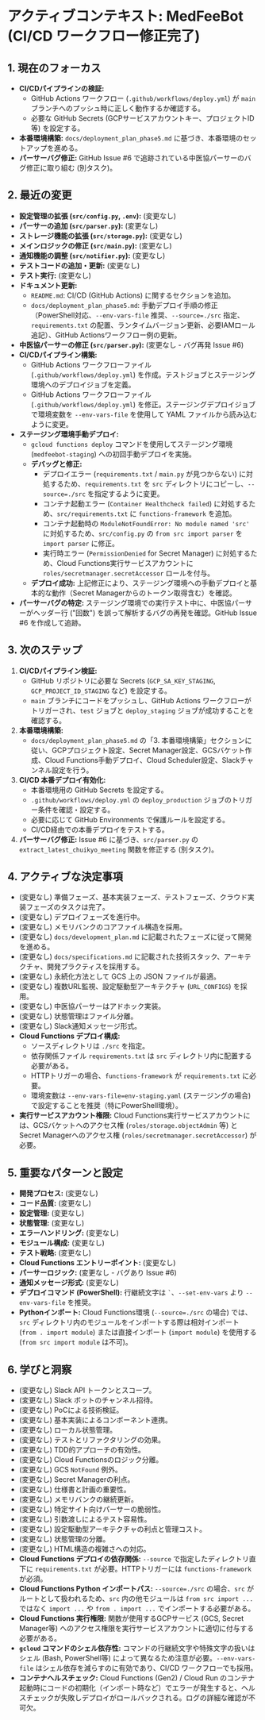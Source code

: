 # **アクティブコンテキスト: MedFeeBot (CI/CD ワークフロー修正完了)**

## **1. 現在のフォーカス**

- **CI/CDパイプラインの検証:**
  - GitHub Actions ワークフロー (`.github/workflows/deploy.yml`) が `main`
    ブランチへのプッシュ時に正しく動作するか確認する。
  - 必要な GitHub Secrets (GCPサービスアカウントキー、プロジェクトID等)
    を設定する。
- **本番環境構築:** `docs/deployment_plan_phase5.md`
  に基づき、本番環境のセットアップを進める。
- **パーサーバグ修正:** GitHub Issue #6
  で追跡されている中医協パーサーのバグ修正に取り組む (別タスク)。

## **2. 最近の変更**

- **設定管理の拡張 (`src/config.py`, `.env`):** (変更なし)
- **パーサーの追加 (`src/parser.py`):** (変更なし)
- **ストレージ機能の拡張 (`src/storage.py`):** (変更なし)
- **メインロジックの修正 (`src/main.py`):** (変更なし)
- **通知機能の調整 (`src/notifier.py`):** (変更なし)
- **テストコードの追加・更新:** (変更なし)
- **テスト実行:** (変更なし)
- **ドキュメント更新:**
  - `README.md`: CI/CD (GitHub Actions) に関するセクションを追加。
  - `docs/deployment_plan_phase5.md`:
    手動デプロイ手順の修正（PowerShell対応、`--env-vars-file`
    推奨、`--source=./src` 指定、`requirements.txt`
    の配置、ランタイムバージョン更新、必要IAMロール追記）、GitHub
    Actionsワークフロー例の更新。
- **中医協パーサーの修正 (`src/parser.py`):** (変更なし - バグ再発 Issue #6)
- **CI/CDパイプライン構築:**
  - GitHub Actions ワークフローファイル (`.github/workflows/deploy.yml`)
    を作成。テストジョブとステージング環境へのデプロイジョブを定義。
  - GitHub Actions ワークフローファイル (`.github/workflows/deploy.yml`)
    を修正。ステージングデプロイジョブで環境変数を `--env-vars-file` を使用して
    YAML ファイルから読み込むように変更。
- **ステージング環境手動デプロイ:**
  - `gcloud functions deploy` コマンドを使用してステージング環境
    (`medfeebot-staging`) への初回手動デプロイを実施。
  - **デバッグと修正:**
    - デプロイエラー (`requirements.txt` / `main.py` が見つからない)
      に対処するため、`requirements.txt` を `src`
      ディレクトリにコピーし、`--source=./src` を指定するように変更。
    - コンテナ起動エラー (`Container Healthcheck failed`)
      に対処するため、`src/requirements.txt` に `functions-framework` を追加。
    - コンテナ起動時の `ModuleNotFoundError: No module named 'src'`
      に対処するため、`src/config.py` の `from src import parser` を
      `import parser` に修正。
    - 実行時エラー (`PermissionDenied` for Secret Manager) に対処するため、Cloud
      Functions実行サービスアカウントに `roles/secretmanager.secretAccessor`
      ロールを付与。
  - **デプロイ成功:**
    上記修正により、ステージング環境への手動デプロイと基本的な動作（Secret
    Managerからのトークン取得含む）を確認。
- **パーサーバグの特定:**
  ステージング環境での実行テスト中に、中医協パーサーがヘッダー行 ("回数")
  を誤って解析するバグの再発を確認。GitHub Issue #6 を作成して追跡。

## **3. 次のステップ**

1. **CI/CDパイプライン検証:**
   - GitHub リポジトリに必要な Secrets (`GCP_SA_KEY_STAGING`,
     `GCP_PROJECT_ID_STAGING` など) を設定する。
   - `main` ブランチにコードをプッシュし、GitHub Actions
     ワークフローがトリガーされ、`test` ジョブと `deploy_staging`
     ジョブが成功することを確認する。
2. **本番環境構築:**
   - `docs/deployment_plan_phase5.md` の「3.
     本番環境構築」セクションに従い、GCPプロジェクト設定、Secret
     Manager設定、GCSバケット作成、Cloud Functions手動デプロイ、Cloud
     Scheduler設定、Slackチャンネル設定を行う。
3. **CI/CD 本番デプロイ有効化:**
   - 本番環境用の GitHub Secrets を設定する。
   - `.github/workflows/deploy.yml` の `deploy_production`
     ジョブのトリガー条件を確認・設定する。
   - 必要に応じて GitHub Environments で保護ルールを設定する。
   - CI/CD経由での本番デプロイをテストする。
4. **パーサーバグ修正:** Issue #6 に基づき、`src/parser.py` の
   `extract_latest_chuikyo_meeting` 関数を修正する (別タスク)。

## **4. アクティブな決定事項**

- (変更なし)
  準備フェーズ、基本実装フェーズ、テストフェーズ、クラウド実装フェーズのタスクは完了。
- (変更なし) デプロイフェーズを進行中。
- (変更なし) メモリバンクのコアファイル構造を採用。
- (変更なし) `docs/development_plan.md`
  に記載されたフェーズに従って開発を進める。
- (変更なし) `docs/specifications.md`
  に記載された技術スタック、アーキテクチャ、開発プラクティスを採用する。
- (変更なし) 永続化方法として GCS 上の JSON ファイルが最適。
- (変更なし) 複数URL監視、設定駆動型アーキテクチャ (`URL_CONFIGS`) を採用。
- (変更なし) 中医協パーサーはアドホック実装。
- (変更なし) 状態管理はファイル分離。
- (変更なし) Slack通知メッセージ形式。
- **Cloud Functions デプロイ構成:**
  - ソースディレクトリは `./src` を指定。
  - 依存関係ファイル `requirements.txt` は `src`
    ディレクトリ内に配置する必要がある。
  - HTTPトリガーの場合、`functions-framework` が `requirements.txt` に必要。
  - 環境変数は `--env-vars-file=env-staging.yaml` (ステージングの場合)
    で設定することを推奨（特にPowerShell環境）。
- **実行サービスアカウント権限:** Cloud
  Functions実行サービスアカウントには、GCSバケットへのアクセス権
  (`roles/storage.objectAdmin` 等) と Secret Managerへのアクセス権
  (`roles/secretmanager.secretAccessor`) が必要。

## **5. 重要なパターンと設定**

- **開発プロセス:** (変更なし)
- **コード品質:** (変更なし)
- **設定管理:** (変更なし)
- **状態管理:** (変更なし)
- **エラーハンドリング:** (変更なし)
- **モジュール構成:** (変更なし)
- **テスト戦略:** (変更なし)
- **Cloud Functions エントリーポイント:** (変更なし)
- **パーサーロジック:** (変更なし - バグあり Issue #6)
- **通知メッセージ形式:** (変更なし)
- **デプロイコマンド (PowerShell):** 行継続文字は `` ` ``、`--set-env-vars` より
  `--env-vars-file` を推奨。
- **Pythonインポート:** Cloud Functions環境 (`--source=./src` の場合)
  では、`src` ディレクトリ内のモジュールをインポートする際は相対インポート
  (`from . import module`) または直接インポート (`import module`) を使用する
  (`from src import module` は不可)。

## **6. 学びと洞察**

- (変更なし) Slack API トークンとスコープ。
- (変更なし) Slack ボットのチャンネル招待。
- (変更なし) PoCによる技術検証。
- (変更なし) 基本実装によるコンポーネント連携。
- (変更なし) ローカル状態管理。
- (変更なし) テストとリファクタリングの効果。
- (変更なし) TDD的アプローチの有効性。
- (変更なし) Cloud Functionsのロジック分離。
- (変更なし) GCS `NotFound` 例外。
- (変更なし) Secret Managerの利点。
- (変更なし) 仕様書と計画の重要性。
- (変更なし) メモリバンクの継続更新。
- (変更なし) 特定サイト向けパーサーの脆弱性。
- (変更なし) 引数渡しによるテスト容易性。
- (変更なし) 設定駆動型アーキテクチャの利点と管理コスト。
- (変更なし) 状態管理の分離。
- (変更なし) HTML構造の複雑さへの対応。
- **Cloud Functions デプロイの依存関係:** `--source`
  で指定したディレクトリ直下に `requirements.txt` が必要。HTTPトリガーには
  `functions-framework` が必須。
- **Cloud Functions Python インポートパス:** `--source=./src` の場合、`src`
  がルートとして扱われるため、`src` 内の他モジュールは `from src import ...`
  ではなく `import ...` や `from . import ...` でインポートする必要がある。
- **Cloud Functions 実行権限:** 関数が使用するGCPサービス (GCS, Secret
  Manager等)
  へのアクセス権限を実行サービスアカウントに適切に付与する必要がある。
- **`gcloud` コマンドのシェル依存性:**
  コマンドの行継続文字や特殊文字の扱いはシェル (Bash, PowerShell等)
  によって異なるため注意が必要。`--env-vars-file`
  はシェル依存を減らすのに有効であり、CI/CD ワークフローでも採用。
- **コンテナヘルスチェック:** Cloud Functions (Gen2) / Cloud Run
  のコンテナ起動時にコードの初期化（インポート時など）でエラーが発生すると、ヘルスチェックが失敗しデプロイがロールバックされる。ログの詳細な確認が不可欠。
